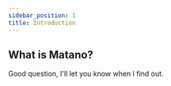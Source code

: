 ```yaml
---
sidebar_position: 1
title: Introduction
---
```



## What is Matano?
Good question, I'll let you know when I find out.
